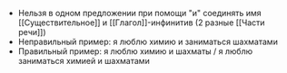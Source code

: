 - Нельзя в одном предложении при помощи "и" соединять имя [[Существительное]] и [[Глагол]]-инфинитив (2 разные [[Части речи]])
- Неправильный пример: я люблю химию и заниматься шахматами
- Правильный пример: я люблю химию и шахматы / я люблю заниматься химией и шахматами